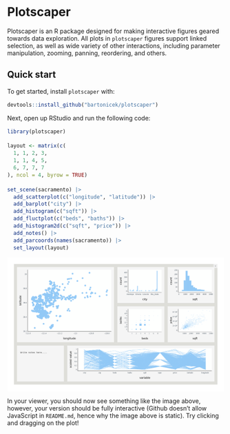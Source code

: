 
<!-- README.md is generated from README.Rmd. Please edit that file -->

# Plotscaper

<!-- badges: start -->
<!-- badges: end -->

Plotscaper is an R package designed for making interactive figures
geared towards data exploration. All plots in `plotscaper` figures
support linked selection, as well as wide variety of other interactions,
including parameter manipulation, zooming, panning, reordering, and
others.

## Quick start

To get started, install `plotscaper` with:

``` r
devtools::install_github("bartonicek/plotscaper")
```

Next, open up RStudio and run the following code:

``` r
library(plotscaper)

layout <- matrix(c(
  1, 1, 2, 3,
  1, 1, 4, 5,
  6, 7, 7, 7
), ncol = 4, byrow = TRUE)

set_scene(sacramento) |>
  add_scatterplot(c("longitude", "latitude")) |>
  add_barplot("city") |>
  add_histogram(c("sqft")) |>
  add_fluctplot(c("beds", "baths")) |>
  add_histogram2d(c("sqft", "price")) |>
  add_notes() |>
  add_parcoords(names(sacramento)) |>
  set_layout(layout)
```

<img src="man/figures/README-unnamed-chunk-3-1.png" style="display: block; margin: auto;" />

In your viewer, you should now see something like the image above,
however, your version should be fully interactive (Github doesn’t allow
JavaScript in `README.md`, hence why the image above is static). Try
clicking and dragging on the plot!
